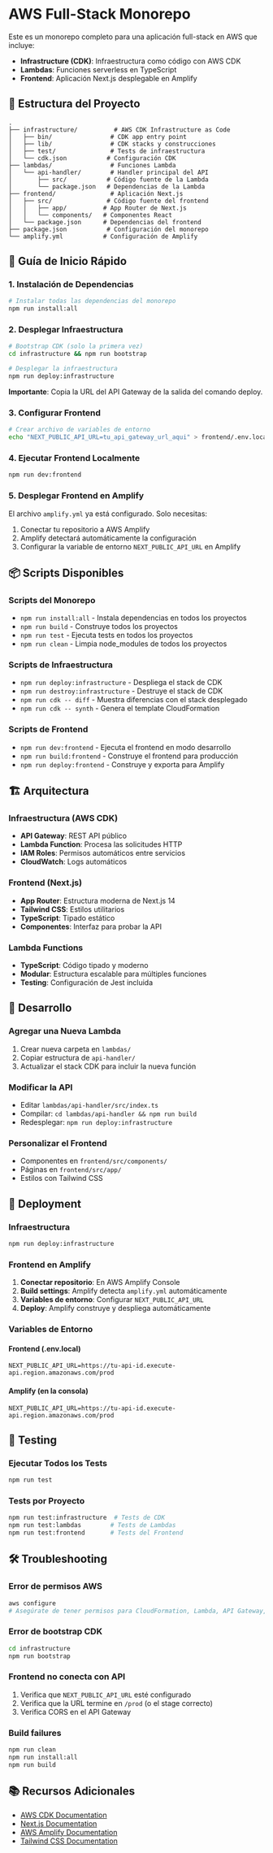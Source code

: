 # AWS Full-Stack Monorepo

Este es un monorepo completo para una aplicación full-stack en AWS que incluye:

- **Infrastructure (CDK)**: Infraestructura como código con AWS CDK
- **Lambdas**: Funciones serverless en TypeScript  
- **Frontend**: Aplicación Next.js desplegable en Amplify

## 📁 Estructura del Proyecto

```
.
├── infrastructure/          # AWS CDK Infrastructure as Code
│   ├── bin/                # CDK app entry point
│   ├── lib/                # CDK stacks y construcciones
│   ├── test/               # Tests de infraestructura
│   └── cdk.json           # Configuración CDK
├── lambdas/                # Funciones Lambda
│   └── api-handler/        # Handler principal del API
│       ├── src/           # Código fuente de la Lambda
│       └── package.json   # Dependencias de la Lambda
├── frontend/               # Aplicación Next.js
│   ├── src/               # Código fuente del frontend
│   │   ├── app/          # App Router de Next.js
│   │   └── components/   # Componentes React
│   └── package.json      # Dependencias del frontend
├── package.json           # Configuración del monorepo
└── amplify.yml           # Configuración de Amplify
```

## 🚀 Guía de Inicio Rápido

### 1. Instalación de Dependencias

```bash
# Instalar todas las dependencias del monorepo
npm run install:all
```

### 2. Desplegar Infraestructura

```bash
# Bootstrap CDK (solo la primera vez)
cd infrastructure && npm run bootstrap

# Desplegar la infraestructura
npm run deploy:infrastructure
```

**Importante**: Copia la URL del API Gateway de la salida del comando deploy.

### 3. Configurar Frontend

```bash
# Crear archivo de variables de entorno
echo "NEXT_PUBLIC_API_URL=tu_api_gateway_url_aqui" > frontend/.env.local
```

### 4. Ejecutar Frontend Localmente

```bash
npm run dev:frontend
```

### 5. Desplegar Frontend en Amplify

El archivo `amplify.yml` ya está configurado. Solo necesitas:

1. Conectar tu repositorio a AWS Amplify
2. Amplify detectará automáticamente la configuración
3. Configurar la variable de entorno `NEXT_PUBLIC_API_URL` en Amplify

## 📦 Scripts Disponibles

### Scripts del Monorepo

- `npm run install:all` - Instala dependencias en todos los proyectos
- `npm run build` - Construye todos los proyectos
- `npm run test` - Ejecuta tests en todos los proyectos
- `npm run clean` - Limpia node_modules de todos los proyectos

### Scripts de Infraestructura

- `npm run deploy:infrastructure` - Despliega el stack de CDK
- `npm run destroy:infrastructure` - Destruye el stack de CDK
- `npm run cdk -- diff` - Muestra diferencias con el stack desplegado
- `npm run cdk -- synth` - Genera el template CloudFormation

### Scripts de Frontend

- `npm run dev:frontend` - Ejecuta el frontend en modo desarrollo
- `npm run build:frontend` - Construye el frontend para producción
- `npm run deploy:frontend` - Construye y exporta para Amplify

## 🏗️ Arquitectura

### Infraestructura (AWS CDK)

- **API Gateway**: REST API público
- **Lambda Function**: Procesa las solicitudes HTTP
- **IAM Roles**: Permisos automáticos entre servicios
- **CloudWatch**: Logs automáticos

### Frontend (Next.js)

- **App Router**: Estructura moderna de Next.js 14
- **Tailwind CSS**: Estilos utilitarios
- **TypeScript**: Tipado estático
- **Componentes**: Interfaz para probar la API

### Lambda Functions

- **TypeScript**: Código tipado y moderno
- **Modular**: Estructura escalable para múltiples funciones
- **Testing**: Configuración de Jest incluida

## 🔧 Desarrollo

### Agregar una Nueva Lambda

1. Crear nueva carpeta en `lambdas/`
2. Copiar estructura de `api-handler/`
3. Actualizar el stack CDK para incluir la nueva función

### Modificar la API

- Editar `lambdas/api-handler/src/index.ts`
- Compilar: `cd lambdas/api-handler && npm run build`
- Redesplegar: `npm run deploy:infrastructure`

### Personalizar el Frontend

- Componentes en `frontend/src/components/`
- Páginas en `frontend/src/app/`
- Estilos con Tailwind CSS

## 🚀 Deployment

### Infraestructura

```bash
npm run deploy:infrastructure
```

### Frontend en Amplify

1. **Conectar repositorio**: En AWS Amplify Console
2. **Build settings**: Amplify detecta `amplify.yml` automáticamente
3. **Variables de entorno**: Configurar `NEXT_PUBLIC_API_URL`
4. **Deploy**: Amplify construye y despliega automáticamente

### Variables de Entorno

#### Frontend (.env.local)
```
NEXT_PUBLIC_API_URL=https://tu-api-id.execute-api.region.amazonaws.com/prod
```

#### Amplify (en la consola)
```
NEXT_PUBLIC_API_URL=https://tu-api-id.execute-api.region.amazonaws.com/prod
```

## 🧪 Testing

### Ejecutar Todos los Tests

```bash
npm run test
```

### Tests por Proyecto

```bash
npm run test:infrastructure  # Tests de CDK
npm run test:lambdas        # Tests de Lambdas  
npm run test:frontend       # Tests del Frontend
```

## 🛠️ Troubleshooting

### Error de permisos AWS
```bash
aws configure
# Asegúrate de tener permisos para CloudFormation, Lambda, API Gateway, IAM
```

### Error de bootstrap CDK
```bash
cd infrastructure
npm run bootstrap
```

### Frontend no conecta con API
1. Verifica que `NEXT_PUBLIC_API_URL` esté configurado
2. Verifica que la URL termine en `/prod` (o el stage correcto)
3. Verifica CORS en el API Gateway

### Build failures
```bash
npm run clean
npm run install:all
npm run build
```

## 📚 Recursos Adicionales

- [AWS CDK Documentation](https://docs.aws.amazon.com/cdk/)
- [Next.js Documentation](https://nextjs.org/docs)
- [AWS Amplify Documentation](https://docs.amplify.aws/)
- [Tailwind CSS Documentation](https://tailwindcss.com/docs)